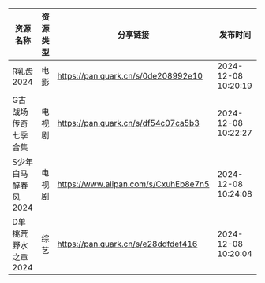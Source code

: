 | 资源名称         | 资源类型 | 分享链接                                 | 发布时间                |
| ------------ | ---- | ------------------------------------ | ------------------- |
| R乳齿2024      | 电影   | https://pan.quark.cn/s/0de208992e10  | 2024-12-08 10:20:19 |
| G古战场传奇七季合集   | 电视剧  | https://pan.quark.cn/s/df54c07ca5b3  | 2024-12-08 10:22:27 |
| S少年白马醉春风2024 | 电视剧  | https://www.alipan.com/s/CxuhEb8e7n5 | 2024-12-08 10:24:08 |
| D单挑荒野水之章2024 | 综艺   | https://pan.quark.cn/s/e28ddfdef416  | 2024-12-08 10:20:04 |
